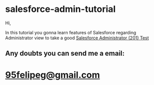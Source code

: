 # salesforce-admin-tutorial

Hi,

In this tutorial you gonna learn features of Salesforce regarding Administrator view to take a good [Salesforce Administrator (201) Test](http://certification.salesforce.com/administrators)

## Any doubts you can send me a email:
# **95felipeg@gmail.com**
